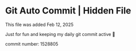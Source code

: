 # Git Auto Commit | Hidden File

This file was added Feb 12, 2025

Just for fun and keeping my daily git commit active 🤪

commit number: 1528805
